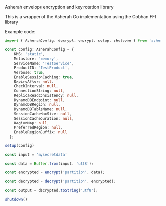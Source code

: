 Asherah envelope encryption and key rotation library

This is a wrapper of the Asherah Go implementation using the Cobhan FFI library

Example code: 


```typescript
import { AsherahConfig, decrypt, encrypt, setup, shutdown } from 'asherah'

const config: AsherahConfig = {
    KMS: 'static',
    Metastore: 'memory',
    ServiceName: 'TestService',
    ProductID: 'TestProduct',
    Verbose: true,
    EnableSessionCaching: true,
    ExpireAfter: null,
    CheckInterval: null,
    ConnectionString: null,
    ReplicaReadConsistency: null,
    DynamoDBEndpoint: null,
    DynamoDBRegion: null,
    DynamoDBTableName: null,
    SessionCacheMaxSize: null,
    SessionCacheDuration: null,
    RegionMap: null,
    PreferredRegion: null,
    EnableRegionSuffix: null
  };

setup(config)

const input = 'mysecretdata'

const data = Buffer.from(input, 'utf8');

const encrypted = encrypt('partition', data);

const decrypted = decrypt('partition', encrypted);

const output = decrypted.toString('utf8');

shutdown()
```
